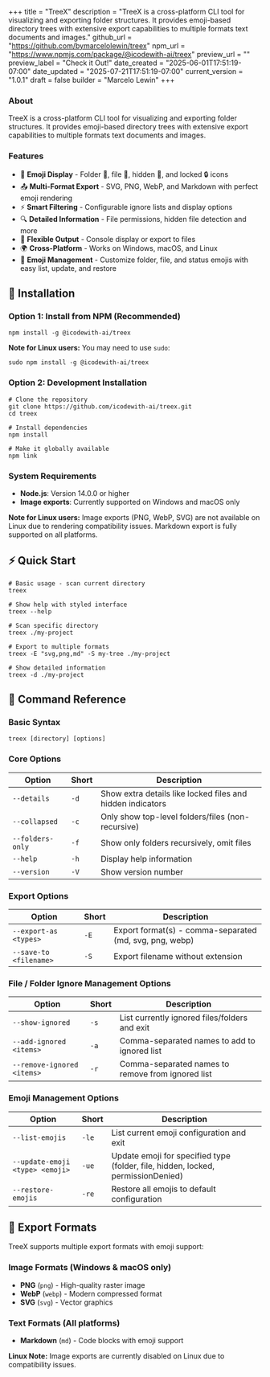 +++
title = "TreeX"
description = "TreeX is a cross-platform CLI tool for visualizing and exporting folder structures. It provides emoji-based directory trees with extensive export capabilities to multiple formats text documents and images."
github_url = "https://github.com/bymarcelolewin/treex"
npm_url = "https://www.npmjs.com/package/@icodewith-ai/treex"
preview_url = ""
preview_label = "Check it Out!"
date_created = "2025-06-01T17:51:19-07:00"
date_updated = "2025-07-21T17:51:19-07:00"
current_version = "1.0.1"
draft = false
builder = "Marcelo Lewin"
+++

### About
TreeX is a cross-platform CLI tool for visualizing and exporting folder structures. It provides emoji-based directory trees with extensive export capabilities to multiple formats text documents and images.

### Features
- 🎨 **Emoji Display** - Folder 📂, file 📄, hidden 🫥, and locked 🔒 icons
- 📤 **Multi-Format Export** - SVG, PNG, WebP, and Markdown with perfect emoji rendering
- ⚡ **Smart Filtering** - Configurable ignore lists and display options
- 🔍 **Detailed Information** - File permissions, hidden file detection and more
- 🎯 **Flexible Output** - Console display or export to files
- 🌍 **Cross-Platform** - Works on Windows, macOS, and Linux
- 🎨 **Emoji Management** - Customize folder, file, and status emojis with easy list, update, and restore 

## 🚀 Installation

### Option 1: Install from NPM (Recommended)
```
npm install -g @icodewith-ai/treex
```

**Note for Linux users:** You may need to use `sudo`:
```
sudo npm install -g @icodewith-ai/treex
```

### Option 2: Development Installation
```
# Clone the repository
git clone https://github.com/icodewith-ai/treex.git
cd treex

# Install dependencies
npm install

# Make it globally available
npm link
```

### System Requirements
- **Node.js**: Version 14.0.0 or higher
- **Image exports**: Currently supported on Windows and macOS only

**Note for Linux users:** Image exports (PNG, WebP, SVG) are not available on Linux due to rendering compatibility issues. Markdown export is fully supported on all platforms.

## ⚡ Quick Start

```
# Basic usage - scan current directory
treex

# Show help with styled interface  
treex --help

# Scan specific directory
treex ./my-project

# Export to multiple formats
treex -E "svg,png,md" -S my-tree ./my-project

# Show detailed information
treex -d ./my-project
```

## 📖 Command Reference

### Basic Syntax
```
treex [directory] [options]
```

### Core Options

| Option | Short | Description |
|--------|-------|-------------|
| `--details` | `-d` | Show extra details like locked files and hidden indicators |
| `--collapsed` | `-c` | Only show top-level folders/files (non-recursive) |
| `--folders-only` | `-f` | Show only folders recursively, omit files |
| `--help` | `-h` | Display help information |
| `--version` | `-V` | Show version number |

### Export Options

| Option | Short | Description |
|--------|-------|-------------|
| `--export-as <types>` | `-E` | Export format(s) - comma-separated (md, svg, png, webp) |
| `--save-to <filename>` | `-S` | Export filename without extension |

### File / Folder Ignore Management Options

| Option | Short | Description |
|--------|-------|-------------|
| `--show-ignored` | `-s` | List currently ignored files/folders and exit |
| `--add-ignored <items>` | `-a` | Comma-separated names to add to ignored list |
| `--remove-ignored <items>` | `-r` | Comma-separated names to remove from ignored list |

### Emoji Management Options

| Option | Short | Description |
|--------|-------|-------------|
| `--list-emojis` | `-le` | List current emoji configuration and exit |
| `--update-emoji <type> <emoji>` | `-ue` | Update emoji for specified type (folder, file, hidden, locked, permissionDenied) |
| `--restore-emojis` | `-re` | Restore all emojis to default configuration |

## 📁 Export Formats

TreeX supports multiple export formats with emoji support:

### Image Formats (Windows & macOS only)
- **PNG** (`png`) - High-quality raster image
- **WebP** (`webp`) - Modern compressed format  
- **SVG** (`svg`) - Vector graphics

### Text Formats (All platforms)
- **Markdown** (`md`) - Code blocks with emoji support

**Linux Note:** Image exports are currently disabled on Linux due to compatibility issues.